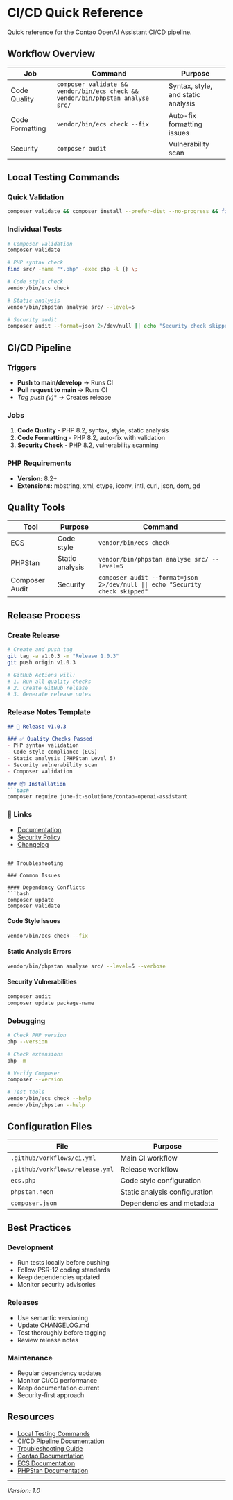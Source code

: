 # CI/CD Quick Reference

Quick reference for the Contao OpenAI Assistant CI/CD pipeline.

## Workflow Overview

| Job | Command | Purpose |
|-----|---------|---------|
| Code Quality | `composer validate && vendor/bin/ecs check && vendor/bin/phpstan analyse src/` | Syntax, style, and static analysis |
| Code Formatting | `vendor/bin/ecs check --fix` | Auto-fix formatting issues |
| Security | `composer audit` | Vulnerability scan |

## Local Testing Commands

### Quick Validation
```bash
composer validate && composer install --prefer-dist --no-progress && find src/ -name "*.php" -exec php -l {} \; && vendor/bin/ecs check && vendor/bin/phpstan analyse src/ --level=5
```

### Individual Tests
```bash
# Composer validation
composer validate

# PHP syntax check
find src/ -name "*.php" -exec php -l {} \;

# Code style check
vendor/bin/ecs check

# Static analysis
vendor/bin/phpstan analyse src/ --level=5

# Security audit
composer audit --format=json 2>/dev/null || echo "Security check skipped (composer audit not available)"
```

## CI/CD Pipeline

### Triggers
- **Push to main/develop** → Runs CI
- **Pull request to main** → Runs CI
- **Tag push (v*)** → Creates release

### Jobs
1. **Code Quality** - PHP 8.2, syntax, style, static analysis
2. **Code Formatting** - PHP 8.2, auto-fix with validation
3. **Security Check** - PHP 8.2, vulnerability scanning

### PHP Requirements
- **Version:** 8.2+
- **Extensions:** mbstring, xml, ctype, iconv, intl, curl, json, dom, gd

## Quality Tools

| Tool | Purpose | Command |
|------|---------|---------|
| ECS | Code style | `vendor/bin/ecs check` |
| PHPStan | Static analysis | `vendor/bin/phpstan analyse src/ --level=5` |
| Composer Audit | Security | `composer audit --format=json 2>/dev/null \|\| echo "Security check skipped"` |

## Release Process

### Create Release
```bash
# Create and push tag
git tag -a v1.0.3 -m "Release 1.0.3"
git push origin v1.0.3

# GitHub Actions will:
# 1. Run all quality checks
# 2. Create GitHub release
# 3. Generate release notes
```

### Release Notes Template
```markdown
## 🎉 Release v1.0.3

### ✅ Quality Checks Passed
- PHP syntax validation
- Code style compliance (ECS)
- Static analysis (PHPStan Level 5)
- Security vulnerability scan
- Composer validation

### 📦 Installation
```bash
composer require juhe-it-solutions/contao-openai-assistant
```

### 🔗 Links
- [Documentation](https://github.com/juhe-it-solutions/contao-openai-assistant/tree/main/docs)
- [Security Policy](https://github.com/juhe-it-solutions/contao-openai-assistant/blob/main/SECURITY.md)
- [Changelog](https://github.com/juhe-it-solutions/contao-openai-assistant/blob/main/CHANGELOG.md)
```

## Troubleshooting

### Common Issues

#### Dependency Conflicts
```bash
composer update
composer validate
```

#### Code Style Issues
```bash
vendor/bin/ecs check --fix
```

#### Static Analysis Errors
```bash
vendor/bin/phpstan analyse src/ --level=5 --verbose
```

#### Security Vulnerabilities
```bash
composer audit
composer update package-name
```

### Debugging
```bash
# Check PHP version
php --version

# Check extensions
php -m

# Verify Composer
composer --version

# Test tools
vendor/bin/ecs check --help
vendor/bin/phpstan --help
```

## Configuration Files

| File | Purpose |
|------|---------|
| `.github/workflows/ci.yml` | Main CI workflow |
| `.github/workflows/release.yml` | Release workflow |
| `ecs.php` | Code style configuration |
| `phpstan.neon` | Static analysis configuration |
| `composer.json` | Dependencies and metadata |

## Best Practices

### Development
- Run tests locally before pushing
- Follow PSR-12 coding standards
- Keep dependencies updated
- Monitor security advisories

### Releases
- Use semantic versioning
- Update CHANGELOG.md
- Test thoroughly before tagging
- Review release notes

### Maintenance
- Regular dependency updates
- Monitor CI/CD performance
- Keep documentation current
- Security-first approach

## Resources

- [Local Testing Commands](local-testing-commands.md)
- [CI/CD Pipeline Documentation](ci-cd-pipeline.md)
- [Troubleshooting Guide](troubleshooting.md)
- [Contao Documentation](https://docs.contao.org/)
- [ECS Documentation](https://github.com/symplify/easy-coding-standard)
- [PHPStan Documentation](https://phpstan.org/)

---

*Version: 1.0* 
